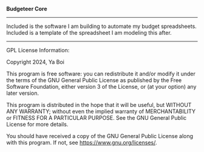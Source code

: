 **Budgeteer Core**
**********************************************************************
Included is the software I am building to automate my budget spreadsheets. Included is a template of the spreadsheet I am modeling this after.
**********************************************************************
GPL License Information:

Copyright 2024, Ya Boi

This program is free software: you can redistribute it and/or modify it under the terms of the GNU General Public License as published by the Free Software Foundation, either version 3 of the License, or (at your option) any later version.

This program is distributed in the hope that it will be useful, but WITHOUT ANY WARRANTY; without even the implied warranty of MERCHANTABILITY or FITNESS FOR A PARTICULAR PURPOSE. See the GNU General Public License for more details.

You should have received a copy of the GNU General Public License along with this program. If not, see <https://www.gnu.org/licenses/>.

